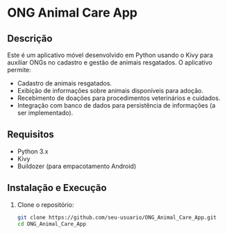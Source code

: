 # ONG Animal Care App

## Descrição
Este é um aplicativo móvel desenvolvido em Python usando o Kivy para auxiliar ONGs no cadastro e gestão de animais resgatados. O aplicativo permite:

- Cadastro de animais resgatados.
- Exibição de informações sobre animais disponíveis para adoção.
- Recebimento de doações para procedimentos veterinários e cuidados.
- Integração com banco de dados para persistência de informações (a ser implementado).

## Requisitos
- Python 3.x
- Kivy
- Buildozer (para empacotamento Android)

## Instalação e Execução
1. Clone o repositório:
   ```bash
   git clone https://github.com/seu-usuario/ONG_Animal_Care_App.git
   cd ONG_Animal_Care_App
